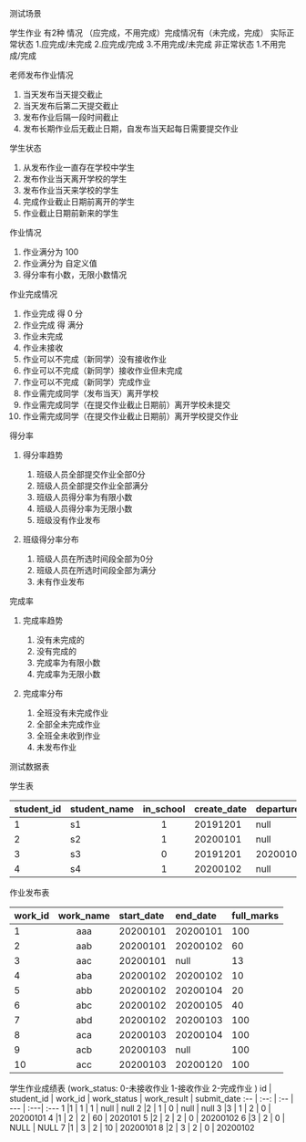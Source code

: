 
测试场景

学生作业
有2种 情况 （应完成，不用完成）完成情况有（未完成，完成）
实际正常状态 1.应完成/未完成 2.应完成/完成 3.不用完成/未完成
非正常状态 1.不用完成/完成

老师发布作业情况
1. 当天发布当天提交截止
2. 当天发布后第二天提交截止
3. 发布作业后隔一段时间截止
4. 发布长期作业后无截止日期，自发布当天起每日需要提交作业

学生状态
1. 从发布作业一直存在学校中学生
2. 发布作业当天离开学校的学生
3. 发布作业当天来学校的学生
4. 完成作业截止日期前离开的学生
5. 作业截止日期前新来的学生

作业情况
1. 作业满分为 100
2. 作业满分为 自定义值
3. 得分率有小数，无限小数情况

作业完成情况
1. 作业完成 得 0 分
2. 作业完成 得 满分
3. 作业未完成
4. 作业未接收
5. 作业可以不完成（新同学）没有接收作业
6. 作业可以不完成（新同学）接收作业但未完成
7. 作业可以不完成（新同学）完成作业
8. 作业需完成同学（发布当天）离开学校
9. 作业需完成同学（在提交作业截止日期前）离开学校未提交
10. 作业需完成同学（在提交作业截止日期前）离开学校提交作业

得分率
1. 得分率趋势
    1. 班级人员全部提交作业全部0分
    2. 班级人员全部提交作业全部满分
    3. 班级人员得分率为有限小数
    4. 班级人员得分率为无限小数
    5. 班级没有作业发布

2. 班级得分率分布
   1. 班级人员在所选时间段全部为0分
   2. 班级人员在所选时间段全部为满分
   3. 未有作业发布

完成率
1. 完成率趋势
    1. 没有未完成的
    2. 没有完成的
    3. 完成率为有限小数
    4. 完成率为无限小数


2. 完成率分布
    1. 全班没有未完成作业
    2. 全部全未完成作业
    3. 全班全未收到作业
    4. 未发布作业

测试数据表

学生表

student_id | student_name | in_school | create_date | departure_date
:---| --- | :--: | --- |---
1 | s1 | 1 | 20191201 | null
2 | s2 | 1 | 20200101 | null
3 | s3 | 0 | 20191201 | 20200102
4 | s4 | 1 | 20200102 | null


作业发布表

work_id | work_name | start_date | end_date | full_marks |
:--| :---: | :---| :-- |:--- 
1 | aaa | 20200101 | 20200101 | 100
2 | aab | 20200101 | 20200102 | 60
3 | aac | 20200101 | null     | 13
4 | aba | 20200102 | 20200102 | 10
5 | abb | 20200102 | 20200104 | 20
6 | abc | 20200102 | 20200105 | 40
7 | abd | 20200102 | 20200103 | 100
8 | aca | 20200103 | 20200104 | 100
9 | acb | 20200103 | null     | 100
10| acc | 20200103 | 20200120 | 100

学生作业成绩表
(work_status: 0-未接收作业 1-接收作业 2-完成作业 )
id | student_id | work_id | work_status | work_result | submit_date
:-- | :--: | :-- | --- | :---| :---
1 |1 | 1 | 1 | null | null
2 |2 | 1 | 0 | null | null
3 |3 | 1 | 2 | 0 | 20200101
4 |1 | 2 | 2 | 60 | 2020101
5 |2 | 2 | 2 | 0 | 20200102
6 |3 | 2 | 0 | NULL | NULL
7 |1 | 3 | 2 | 10 | 20200101
8 |2 | 3 | 2 | 0 | 20200102 
